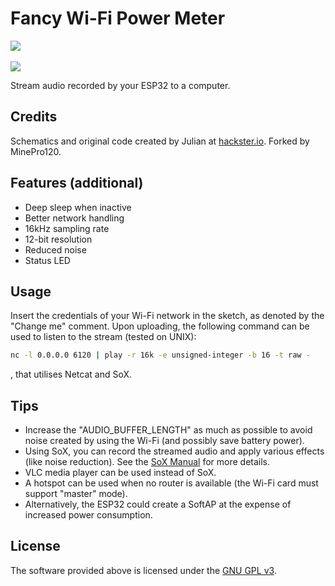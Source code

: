 # Fancy Wi-Fi Power Meter
<p align="left">
<a target="_blank" href="https://www.gnu.org/licenses/gpl-3.0.en.html" title="License: GPL v3">
<img src="https://img.shields.io/badge/License:-GPL%20v3-darkred.svg">
</a>
<br>
<br>
<img src="https://i.imgur.com/2fK8lem.png" align="center">
</p>
Stream audio recorded by your ESP32 to a computer.

## Credits
Schematics and original code created by Julian at [hackster.io](https://www.hackster.io/julianso/esp32-voice-streamer-52bd7e "hackster.io"). 
Forked by MinePro120.

## Features (additional)
* Deep sleep when inactive
* Better network handling
* 16kHz sampling rate
* 12-bit resolution
*  Reduced noise
* Status LED

## Usage
Insert the credentials of your Wi-Fi network in the sketch, as denoted by the "Change me" comment.
Upon uploading, the following command can be used to listen to the stream (tested on UNIX):
``` bash
nc -l 0.0.0.0 6120 | play -r 16k -e unsigned-integer -b 16 -t raw -
```
, that utilises Netcat and SoX.

## Tips
* Increase the "AUDIO_BUFFER_LENGTH" as much as possible to avoid noise created by using the Wi-Fi (and possibly save battery power).
* Using SoX, you can record the streamed audio and apply various effects (like noise reduction). See the [SoX Manual](https://linux.die.net/man/1/sox "Sox Manual") for more details.
* VLC media player can be used instead of SoX.
* A hotspot can be used when no router is available (the Wi-Fi card must support "master" mode).
* Alternatively, the ESP32 could create a SoftAP at the expense of increased power consumption.

## License
The software provided above is licensed under the [GNU GPL v3](https://www.gnu.org/licenses/gpl-3.0.en.html).